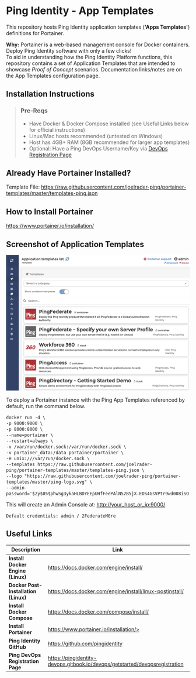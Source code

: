 # Ping Identity - App Templates

This repository hosts Ping Identity application templates (**'Apps Templates'**) definitions for Portainer.

**Why:** Portainer is a web-based management console for Docker containers. Deploy Ping Identity software with only a few clicks!  
To aid in understanding how the Ping Identity Platform functions, this repository contains a set of Application Templates that are 
intended to showcase *Proof of Concept* scenarios. Documentation links/notes are on the App Templates configuration page.

## Installation Instructions ##
> ### Pre-Reqs ###
> * Have Docker & Docker Compose installed (see Useful Links below for official instructions)
> * Linux/Mac hosts recommended (untested on Windows)
> * Host has 4GB+ RAM (8GB recommended for larger app templates)
> * Optional: Have a Ping DevOps Username/Key via [DevOps Registration Page](https://pingidentity-devops.gitbook.io/devops/getstarted/devopsregistration)

## Already Have Portainer Installed? ##
Template File: https://raw.githubusercontent.com/joelrader-ping/portainer-templates/master/templates-ping.json

## How to Install Portainer ##
https://www.portainer.io/installation/

## Screenshot of Application Templates ##
![Ping App Template Screenshot](screenshot.png?raw=true "Ping App Templates")

To deploy a Portainer instance with the Ping App Templates referenced by default, run the command below. 

    docker run -d \
    -p 9000:9000 \
    -p 8000:8000 \
    --name=portainer \
    --restart=always \
    -v /var/run/docker.sock:/var/run/docker.sock \
    -v portainer_data:/data portainer/portainer \
    -H unix:///var/run/docker.sock \
    --templates https://raw.githubusercontent.com/joelrader-ping/portainer-templates/master/templates-ping.json \
    --logo "https://raw.githubusercontent.com/joelrader-ping/portainer-templates/master/ping-logo.svg" \
    --admin-password='$2y$05$phwSg3ykaHLBDYEEpUHfFeePAlN52B5jX.EOS4GsVPtr9wd008iSO'

This will create an Admin Console at: <http://your_host_or_ip:9000/>

    Default credentials: admin / 2FederateM0re

## Useful Links ##
| Description                          | Link |
| ------------------------------------ | ---- |
| **Install Docker Engine (Linux)**    | <https://docs.docker.com/engine/install/> |
| **Docker Post-Installation (Linux)** | <https://docs.docker.com/engine/install/linux-postinstall/> |
| **Install Docker Compose**           | <https://docs.docker.com/compose/install/> |
| **Install Portainer**                | https://www.portainer.io/installation/> |
| **Ping Identity GitHub**             | <https://github.com/pingidentity> |
| **Ping DevOps Registration Page**    | <https://pingidentity-devops.gitbook.io/devops/getstarted/devopsregistration>